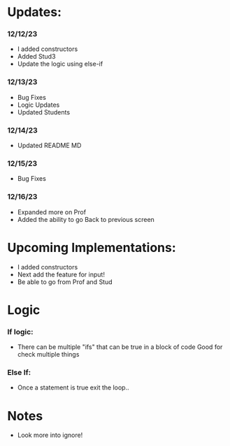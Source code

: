 # Updates: 
### 12/12/23
- I added constructors 
- Added Stud3
- Update the logic using else-if

### 12/13/23
- Bug Fixes
- Logic Updates
- Updated Students

### 12/14/23
- Updated README MD

### 12/15/23
- Bug Fixes


### 12/16/23
- Expanded more on Prof
- Added the ability to go Back to previous screen

# Upcoming Implementations: 
- I added constructors 
- Next add the feature for input!
- Be able to go from Prof and Stud


# Logic
### If logic:
- There can be multiple "ifs" that can be true in a block of code
Good for check multiple things
### Else If:
- Once a statement is true exit the loop..

# Notes
- Look more into ignore!
